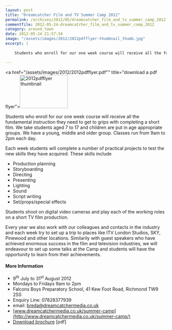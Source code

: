 ```yaml
---
layout: post
title: "Dreamcatcher Film and TV Summer Camp 2012"
permalink: /archives/2012/05/dreamcatcher_film_and_tv_summer_camp_2012.html
commentfile: 2012-05-24-dreamcatcher_film_and_tv_summer_camp_2012
category: around_town
date: 2012-05-24 21:57:34
image: "/assets/images/2012/2012pdfflyer-thumbnail_thumb.jpg"
excerpt: |
    
    Students who enroll for our one week course will receive all the fundamental instruction they need to get to grips with completing a short film. We take students aged 7 to 17 and children are put in age appropriate groups. We have a young, middle and older group. Classes run from 9am to 2pm each day.

---
```


<a href="/assets/images/2012/2012pdfflyer.pdf"" title="download a pdf flyer"><img src="/assets/images/2012/2012pdfflyer-thumbnail_thumb.jpg" width="150" height="104" alt="2012pdfflyer thumbnail" class="photo right" /></a>

Students who enroll for our one week course will receive all the fundamental instruction they need to get to grips with completing a short film. We take students aged 7 to 17 and children are put in age appropriate groups. We have a young, middle and older group. Classes run from 9am to 2pm each day.

Each week students will complete a number of practical projects to test the new skills they have acquired. These skills include

-   Production planning
-   Storyboarding
-   Directing
-   Presenting
-   Lighting
-   Sound
-   Script writing
-   Set/props/special effects

Students shoot on digital video cameras and play each of the working roles on a short TV film production.

Every year we also work with our colleagues and contacts in the industry and each week try to set up a trip to places like ITV London Studios, SKY, Pinewood and other locations. Similarily with guest speakers who have achieved enormous success in the film and television industries, we will endeavour to set up some talks at the Camp and students will have the opportunity to learn from their achievements.

#### More Information

-   9<sup>th</sup> July to 31<sup>st</sup> August 2012
-   Mondays to Fridays 9am to 2pm
-   Falcons Boys Preparatory School, 41 Kew Foot Road, Richmond TW9 2SS
-   Enquiry Line: 07828377939
-   email: <breda@dreamcatchermedia.co.uk>
-   [www.dreamcatchermedia.co.uk/summer-camp](http://www.dreamcatchermedia.co.uk/summer-camp/)
-   <a href="/assets/images/2012/2012pdfflyer.pdf">Download brochure</a> \[pdf\]
